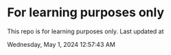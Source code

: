 # For learning purposes only
This repo is for learning purposes only.
Last updated at

Wednesday, May 1, 2024 12:57:43 AM


